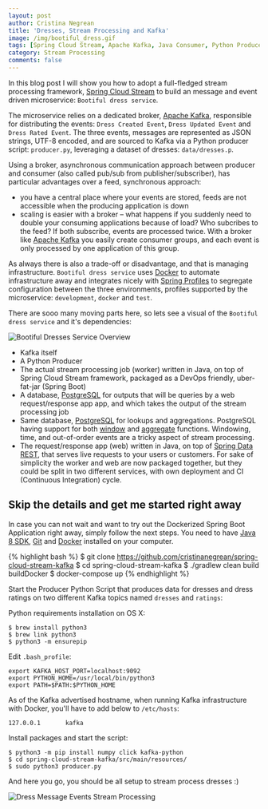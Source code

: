 ```yaml
---
layout: post
author: Cristina Negrean
title: 'Dresses, Stream Processing and Kafka'
image: /img/bootiful_dress.gif
tags: [Spring Cloud Stream, Apache Kafka, Java Consumer, Python Producer, Docker, Dockerized Spring Boot Application]
category: Stream Processing
comments: false
---
```


In this blog post I will show you how to adopt a full-fledged stream processing framework,
[Spring Cloud Stream](https://cloud.spring.io/spring-cloud-stream/) to build an message and event driven microservice: `Bootiful dress service`.

The microservice relies on a dedicated broker, [Apache Kafka](http://kafka.apache.org/),
responsible for distributing the events: `Dress Created Event`, `Dress Updated Event`
and `Dress Rated Event`. The three events, messages are represented as JSON strings, UTF-8 encoded,
and are sourced to Kafka via a Python producer script: `producer.py`, leveraging a dataset of dresses:
`data/dresses.p`.

Using a broker, asynchronous communication approach between producer and consumer (also called pub/sub from publisher/subscriber), has particular advantages over a feed, synchronous approach:
* you have a central place where your events are stored, feeds are not accessible when the producing application is down
* scaling is easier with a broker – what happens if you suddenly need to double your consuming applications because of load? Who subcribes to the feed? If both subscribe, events are processed twice. With a broker like [Apache Kafka](http://kafka.apache.org/) you easily create consumer groups, and each event is only processed by one application of this group.

As always there is also a trade-off or disadvantage, and that is managing infrastructure. `Bootiful dress service` uses [Docker](https://www.docker.com/docker-mac) to automate infrastructure away and integrates nicely with [Spring Profiles](https://docs.spring.io/spring-boot/docs/current/reference/html/boot-features-profiles.html) to
segregate configuration between the three environments, profiles supported by the microservice: `development`, `docker` and `test`.

There are sooo many moving parts here, so lets see a visual of the `Bootiful dress service` and it's dependencies:

<img class="img-responsive" src="{{ site.baseurl }}/img/posts/spring-cloud-stream/bootiful_dresses_service_overview.png" alt="Bootiful Dresses Service Overview"/>

* Kafka itself
* A Python Producer
* The actual stream processing job (worker) written in Java, on top of Spring Cloud Stream framework, packaged as a DevOps friendly, uber-fat-jar (Spring Boot)
* A database, [PostgreSQL](https://www.postgresql.org/) for outputs that will be queries by
a web request/response app app, and which takes the output of the stream processing job
* Same database, [PostgreSQL](https://www.postgresql.org/) for lookups and aggregations.
PostgreSQL having support for both [window](https://www.postgresql.org/docs/current/static/functions-window.html) and
[aggregate](https://www.postgresql.org/docs/current/static/tutorial-agg.html) functions. Windowing, time, and out-of-order events are a tricky aspect of stream processing.
* The request/response app (web) written in Java, on top of [Spring Data REST](http://projects.spring.io/spring-data-rest/), that serves live requests to your users or customers.
For sake of simplicity the worker and web are now packaged together, but they could be split in two different
services, with own deployment and CI (Continuous Integration) cycle.

## Skip the details and get me started right away

In case you can not wait and want to try out the Dockerized Spring Boot Application right away, simply follow the next steps. You need to have [Java 8 SDK](http://www.oracle.com/technetwork/java/javase/downloads/jdk8-downloads-2133151.html), [Git](https://git-scm.com/downloads) and [Docker](https://www.docker.com/docker-mac) installed on your computer.

{% highlight bash %}
$ git clone https://github.com/cristinanegrean/spring-cloud-stream-kafka
$ cd spring-cloud-stream-kafka
$ ./gradlew clean build buildDocker
$ docker-compose up
{% endhighlight %}

Start the Producer Python Script that produces data for dresses and dress ratings on two different Kafka topics named `dresses` and `ratings`:

Python requirements installation on OS X:

```
$ brew install python3
$ brew link python3
$ python3 -m ensurepip
```

Edit `.bash_profile`:

```
export KAFKA_HOST_PORT=localhost:9092
export PYTHON_HOME=/usr/local/bin/python3
export PATH=$PATH:$PYTHON_HOME
```

As of the Kafka advertised hostname, when running Kafka infrastructure with Docker,
you'll have to add below to `/etc/hosts`:

```
127.0.0.1       kafka
```

Install packages and start the script:

```
$ python3 -m pip install numpy click kafka-python
$ cd spring-cloud-stream-kafka/src/main/resources/
$ sudo python3 producer.py
```
And here you go, you should be all setup to stream process dresses :)

<img class="img-responsive" src="{{site.baseurl }}/img/posts/spring-cloud-stream/dockerized-bootiful-dress-service.png" alt="Dress Message Events Stream Processing"/>
